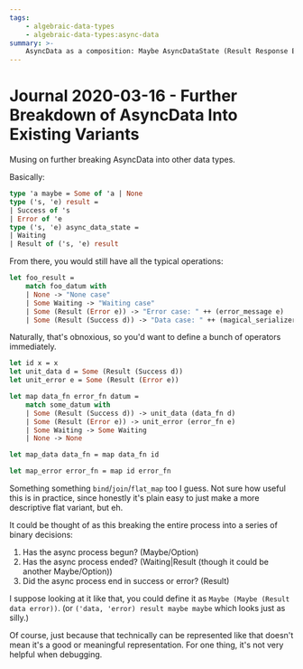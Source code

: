 ```yaml
---
tags:
    - algebraic-data-types
    - algebraic-data-types:async-data
summary: >-
    AsyncData as a composition: Maybe AsyncDataState (Result Response Error)
---
```


Journal 2020-03-16 - Further Breakdown of AsyncData Into Existing Variants
========

Musing on further breaking AsyncData into other data types.

Basically:

```ocaml
type 'a maybe = Some of 'a | None
type ('s, 'e) result =
| Success of 's
| Error of 'e
type ('s, 'e) async_data_state =
| Waiting
| Result of ('s, 'e) result
```

From there, you would still have all the typical operations:

```ocaml
let foo_result =
    match foo_datum with
    | None -> "None case"
    | Some Waiting -> "Waiting case"
    | Some (Result (Error e)) -> "Error case: " ++ (error_message e)
    | Some (Result (Success d)) -> "Data case: " ++ (magical_serializer d)
```

Naturally, that's obnoxious, so you'd want to define a bunch of operators immediately.

```ocaml
let id x = x
let unit_data d = Some (Result (Success d))
let unit_error e = Some (Result (Error e))

let map data_fn error_fn datum =
    match some_datum with
    | Some (Result (Success d)) -> unit_data (data_fn d)
    | Some (Result (Error e)) -> unit_error (error_fn e)
    | Some Waiting -> Some Waiting
    | None -> None

let map_data data_fn = map data_fn id

let map_error error_fn = map id error_fn
```

Something something `bind`/`join`/`flat_map` too I guess.  Not sure how useful this is in practice, since honestly it's plain easy to just make a more descriptive flat variant, but eh.

It could be thought of as this breaking the entire process into a series of binary decisions:

1. Has the async process begun?  (Maybe/Option)
2. Has the async process ended?  (Waiting|Result (though it could be another Maybe/Option))
3. Did the async process end in success or error?  (Result)

I suppose looking at it like that, you could define it as `Maybe (Maybe (Result data error))`. (or `('data, 'error) result maybe maybe` which looks just as silly.)

Of course, just because that technically can be represented like that doesn't mean it's a good or meaningful representation.  For one thing, it's not very helpful when debugging.

